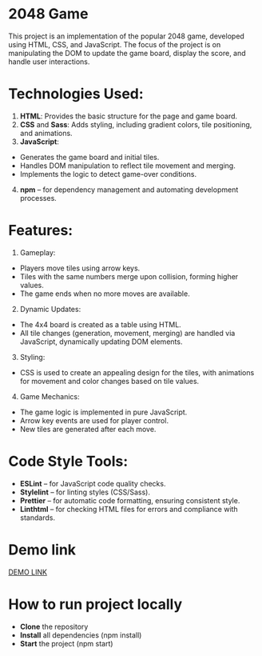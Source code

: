 # 2048 Game
This project is an implementation of the popular 2048 game, developed using HTML, CSS, and JavaScript. The focus of the project is on manipulating the DOM to update the game board, display the score, and handle user interactions.

# Technologies Used:
1. **HTML**: Provides the basic structure for the page and game board.
2. **CSS** and **Sass**: Adds styling, including gradient colors, tile positioning, and animations.
3. **JavaScript**:
- Generates the game board and initial tiles.
- Handles DOM manipulation to reflect tile movement and merging.
- Implements the logic to detect game-over conditions.
4. **npm** – for dependency management and automating development processes.

# Features:
1. Gameplay:
- Players move tiles using arrow keys.
- Tiles with the same numbers merge upon collision, forming higher values.
- The game ends when no more moves are available.

2. Dynamic Updates:
- The 4x4 board is created as a table using HTML.
- All tile changes (generation, movement, merging) are handled via JavaScript, dynamically updating DOM elements.

3. Styling:
- CSS is used to create an appealing design for the tiles, with animations for movement and color changes based on tile values.

4. Game Mechanics:
- The game logic is implemented in pure JavaScript.
- Arrow key events are used for player control.
- New tiles are generated after each move.

# Code Style Tools:
- **ESLint** – for JavaScript code quality checks.
- **Stylelint** – for linting styles (CSS/Sass).
- **Prettier** – for automatic code formatting, ensuring consistent style.
- **Linthtml** – for checking HTML files for errors and compliance with standards.

# Demo link
[DEMO LINK](https://clavigo.github.io/2048/)

# How to run project locally
- **Clone** the repository
- **Install** all dependencies (npm install)
- **Start** the project (npm start)
